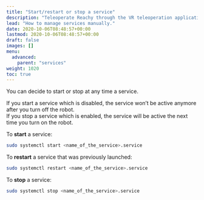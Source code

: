 ```yaml
---
title: "Start/restart or stop a service"
description: "Teleoperate Reachy through the VR teleoperation application."
lead: "How to manage services manually."
date: 2020-10-06T08:48:57+00:00
lastmod: 2020-10-06T08:48:57+00:00
draft: false
images: []
menu:
  advanced:
    parent: "services"
weight: 1020
toc: true
---
```


You can decide to start or stop at any time a service.  

If you start a service which is disabled, the service won’t be active anymore after you turn off the robot.  
If you stop a service which is enabled, the service will be active the next time you turn on the robot.  

To **start** a service:
```bash
sudo systemctl start <name_of_the_service>.service
```
To **restart** a service that was previously launched:
```bash
sudo systemctl restart <name_of_the_service>.service
```

To **stop** a service:
```bash
sudo systemctl stop <name_of_the_service>.service
```
